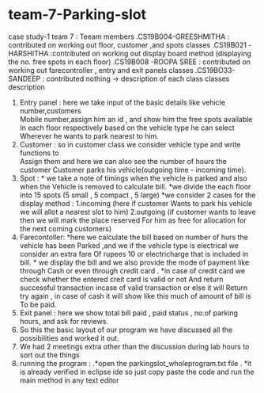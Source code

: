 # team-7-Parking-slot
case study-1 team 7 : Teeam members
.CS19B004-GREESHMITHA : contributed on working out floor, customer ,and spots classes
.CS19B021 -HARSHITHA :contributed on working out display board method (displaying the no. free spots in each floor)
.CS19B008 -ROOPA SREE : contributed on working out farecontroller , entry and exit panels classes
.CS19BO33-SANDEEP : contributed nothing
-> description of each class 
classes description
1.	  Entry panel : here we take input of the  basic details like vehicle number,customers        
                                   Mobile number,assign him an id , and show him the free spots available 
                                   In each floor respectively based on the vehicle type he can select 
                                  Wherever he wants to park nearest to him.
2.	  Customer :  so in customer class we consider vehicle type and write functions to         
                                 Assign them and  here we can also see the number of hours the customer 
                                Customer parks his vehicle(outgoing time - incoming time).
3.	 Spot      :  * we take a note of timings when the vehicle is parked and also when the 
                               Vehicle is removed to calculate bill.
                             *we divide the each floor into 15 spots (5 small , 5 compact , 5 large)
                             *we consider 2 cases for the display method : 1.incoming (here if customer 
                              Wants to park his vehicle we will allot a nearest slot to him)
                              2.outgoing (if customer wants to leave then we will mark the place reserved 
                                For him as free for allocation for the next coming customers)
4.	Farecontoller: *here we calculate the bill based on number of hurs the vehicle has been 
                                   Parked ,and we if the vehicle type is electrical we consider an extra fare 
                            Of  rupees 10 or electricharge that is included in bill.
                             * we display the bill and we also provide the mode of payment like through 
                              Cash or even through credit card .
                            *in case of credit card we check whether the entered creit card is valid or not 
                            And return successful transaction incase of valid transaction or else it will 
                            Return try again , in case of cash it will show like this much of amount of bill is 
                            To be paid.
5.	Exit panel : here we show total bill paid , paid status , no.of parking hours, and ask for 
                    reviews.
6.	So this the basic layout of our program we have discussed all the possibilities and worked it out.
7.	We had 2 meetings extra other than the discussion during lab hours to sort out the things
8. running the program : .*open the parkingslot_wholeprogram.txt file .
                           *it is already verified in eclipse ide so just copy paste the code and run the main method  in any text editor 
